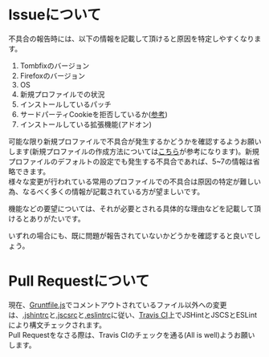 # Issueについて

不具合の報告時には、以下の情報を記載して頂けると原因を特定しやすくなります。

1. Tombfixのバージョン
2. Firefoxのバージョン
3. OS
4. 新規プロファイルでの状況
5. インストールしているパッチ
6. サードパーティCookieを拒否しているか([参考](https://support.mozilla.org/ja/kb/disable-third-party-cookies))
7. インストールしている拡張機能(アドオン)

可能な限り新規プロファイルで不具合が発生するかどうかを確認するようお願いします(新規プロファイルの作成方法については[こちら](https://support.mozilla.org/ja/kb/profile-manager-create-and-remove-firefox-profiles)が参考になります)。新規プロファイルのデフォルトの設定でも発生する不具合であれば、5~7の情報は省略できます。  
様々な変更が行われている常用のプロファイルでの不具合は原因の特定が難しい為、なるべく多くの情報が記載されている方が望ましいです。

機能などの要望については、それが必要とされる具体的な理由などを記載して頂けるとありがたいです。

いずれの場合にも、既に問題が報告されていないかどうかを確認すると良いでしょう。

# Pull Requestについて

現在、[Gruntfile.js](https://github.com/tombfix/core/blob/master/Gruntfile.js)でコメントアウトされているファイル以外への変更は、[.jshintrc](https://github.com/tombfix/core/blob/master/.jshintrc)と[.jscsrc](https://github.com/tombfix/core/blob/master/.jscsrc)と[.eslintrc](https://github.com/tombfix/core/blob/master/.eslintrc)に従い、[Travis CI](https://travis-ci.org/tombfix/core)上でJSHintとJSCSとESLintにより構文チェックされます。  
Pull Requestをなさる際は、Travis CIのチェックを通る(All is well)ようお願いします。
